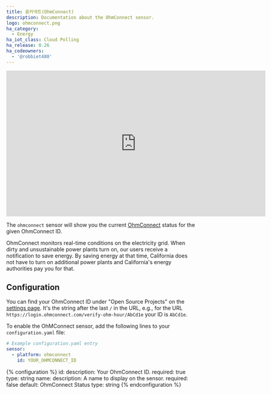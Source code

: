 ```yaml
---
title: 옴커넥트(OhmConnect)
description: Documentation about the OhmConnect sensor.
logo: ohmconnect.png
ha_category:
  - Energy
ha_iot_class: Cloud Polling
ha_release: 0.26
ha_codeowners:
  - '@robbiet480'
---
```


<iframe width="690" height="388" src="https://www.youtube.com/embed/JZbjBCXGJac" frameborder="0" allow="accelerometer; autoplay; encrypted-media; gyroscope; picture-in-picture" allowfullscreen></iframe>

The `ohmconnect` sensor will show you the current [OhmConnect](https://www.ohmconnect.com/) status for the given OhmConnect ID.

OhmConnect monitors real-time conditions on the electricity grid. When dirty and unsustainable power plants turn on, our users receive a notification to save energy. By saving energy at that time, California does not have to turn on additional power plants and California's energy authorities pay you for that.

## Configuration

You can find your OhmConnect ID under "Open Source Projects" on the [settings page](https://login.ohmconnect.com/settings). It's the string after the last `/` in the URL, e.g., for the URL `https://login.ohmconnect.com/verify-ohm-hour/AbCd1e` your ID is `AbCd1e`.

To enable the OhMConnect sensor, add the following lines to your `configuration.yaml` file:

```yaml
# Example configuration.yaml entry
sensor:
  - platform: ohmconnect
    id: YOUR_OHMCONNECT_ID
```

{% configuration %}
id:
  description: Your OhmConnect ID.
  required: true
  type: string
name:
  description: A name to display on the sensor.
  required: false
  default: OhmConnect Status
  type: string
{% endconfiguration %}
